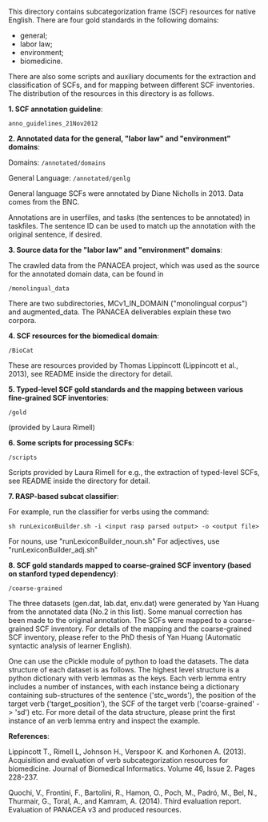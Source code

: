 This directory contains subcategorization frame (SCF) resources for native English. There are four gold standards in the following domains: 

- general; 
- labor law; 
- environment;
- biomedicine.

There are also some scripts and auxiliary documents for the extraction and classification of SCFs, and for mapping between different SCF inventories. The distribution of the resources in this directory is as follows.


**1.  SCF annotation guideline**: 

`anno_guidelines_21Nov2012`



**2. Annotated data for the general, "labor law" and "environment" domains**:

Domains: `/annotated/domains`

General Language: `/annotated/genlg`

General language SCFs were annotated by Diane Nicholls in 2013.  Data comes from the BNC.

Annotations are in userfiles, and tasks (the sentences to be annotated) in taskfiles.  The sentence ID can be used to match up the annotation with the original sentence, if desired.



**3. Source data for the "labor law" and "environment" domains**:

The crawled data from the PANACEA project, which was used as the source for the annotated domain data, can be found in

`/monolingual_data`

There are two subdirectories, MCv1_IN_DOMAIN ("monolingual corpus") and augmented_data.  The PANACEA deliverables explain these two corpora.



**4. SCF resources for the biomedical domain**:

`/BioCat`

These are resources provided by Thomas Lippincott (Lippincott et al., 2013), see README inside the directory for detail.



**5. Typed-level SCF gold standards and the mapping between various fine-grained SCF inventories**:

`/gold`

(provided by Laura Rimell)


**6. Some scripts for processing SCFs**:

`/scripts`

Scripts provided by Laura Rimell for e.g., the extraction of typed-level SCFs, see README inside the directory for detail.


**7. RASP-based subcat classifier**:

For example, run the classifier for verbs using the command:

`sh runLexiconBuilder.sh -i <input rasp parsed output> -o <output file>`

For nouns, use "runLexiconBuilder_noun.sh"
For adjectives, use "runLexiconBuilder_adj.sh"


**8. SCF gold standards mapped to coarse-grained SCF inventory (based on stanford typed dependency)**:

`/coarse-grained`

The three datasets (gen.dat, lab.dat, env.dat) were generated by Yan Huang from the annotated data (No.2 in this list). Some manual correction has been made to the original annotation. The SCFs were mapped to a coarse-grained SCF inventory. For details of the mapping and the coarse-grained SCF inventory, please refer to the PhD thesis of Yan Huang (Automatic syntactic analysis of learner English).

One can use the cPickle module of python to load the datasets. The data structure of each dataset is as follows. The highest level structure is a python dictionary with verb lemmas as the keys. Each verb lemma entry includes a number of instances, with each instance being a dictionary containing sub-structures of the sentence ('stc_words'), the position of the target verb ('target_position'), the SCF of the target verb ('coarse-grained' -> 'sd') etc. For more detail of the data structure, please print the first instance of an verb lemma entry and inspect the example.



**References**:

Lippincott T., Rimell L, Johnson H., Verspoor K. and Korhonen A. (2013). Acquisition and evaluation of verb subcategorization resources for biomedicine. Journal of Biomedical Informatics. Volume 46, Issue 2. Pages 228-237. 

Quochi, V., Frontini, F., Bartolini, R., Hamon, O., Poch, M., Padró, M., Bel, N., Thurmair, G., Toral, A., and Kamram, A. (2014). Third evaluation report. Evaluation of PANACEA v3 and produced resources.
